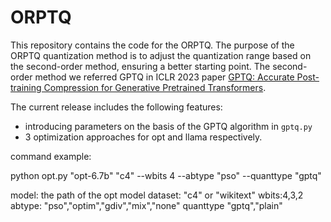 # ORPTQ

This repository contains the code for the ORPTQ. 
The purpose of the ORPTQ quantization method is to adjust the quantization range based on the second-order method, ensuring a better starting point. The second-order method we referred GPTQ in ICLR 2023 paper [GPTQ: Accurate Post-training Compression for Generative Pretrained Transformers](https://arxiv.org/abs/2210.17323). 

The current release includes the following features:

* introducing parameters on the basis of the GPTQ algorithm in `gptq.py`
* 3 optimization approaches for opt and llama respectively.

command example:

python opt.py "opt-6.7b" "c4" --wbits 4 --abtype "pso" --quanttype "gptq"

model: the path of the opt model
dataset: "c4" or "wikitext"
wbits:4,3,2
abtype: "pso","optim","gdiv","mix","none"
quanttype "gptq","plain"
